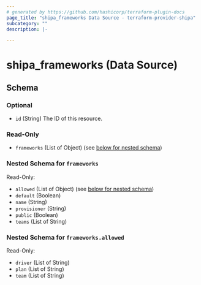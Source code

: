 ```yaml
---
# generated by https://github.com/hashicorp/terraform-plugin-docs
page_title: "shipa_frameworks Data Source - terraform-provider-shipa"
subcategory: ""
description: |-
  
---
```


# shipa_frameworks (Data Source)





<!-- schema generated by tfplugindocs -->
## Schema

### Optional

- `id` (String) The ID of this resource.

### Read-Only

- `frameworks` (List of Object) (see [below for nested schema](#nestedatt--frameworks))

<a id="nestedatt--frameworks"></a>
### Nested Schema for `frameworks`

Read-Only:

- `allowed` (List of Object) (see [below for nested schema](#nestedobjatt--frameworks--allowed))
- `default` (Boolean)
- `name` (String)
- `provisioner` (String)
- `public` (Boolean)
- `teams` (List of String)

<a id="nestedobjatt--frameworks--allowed"></a>
### Nested Schema for `frameworks.allowed`

Read-Only:

- `driver` (List of String)
- `plan` (List of String)
- `team` (List of String)


